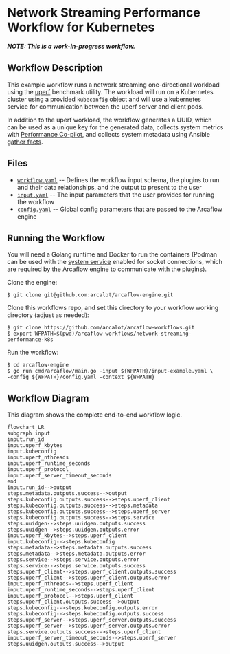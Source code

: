 # Network Streaming Performance Workflow for Kubernetes

***NOTE: This is a work-in-progress workflow.***

## Workflow Description

This example workflow runs a network streaming one-directional workload using the
[uperf](https://github.com/uperf/uperf) benchmark utility. The workload will
run on a Kubernetes cluster using a provided `kubeconfig` object and will use a kubernetes service for communication between the uperf server and client pods.

In addition to the uperf workload, the workflow generates a UUID, which can be used as a unique key for the generated data, collects system metrics with [Performance Co-pilot](https://pcp.io/), and collects system metadata using Ansible [gather facts](https://docs.ansible.com/ansible/latest/collections/ansible/builtin/gather_facts_module.html).

## Files

- [`workflow.yaml`](workflow.yaml) -- Defines the workflow input schema, the plugins to run
  and their data relationships, and the output to present to the user
- [`input.yaml`](input.yaml) -- The input parameters that the user provides for running
  the workflow
- [`config.yaml`](config.yaml) -- Global config parameters that are passed to the Arcaflow
  engine
                     
## Running the Workflow

You will need a Golang runtime and Docker to run the containers (Podman can
be used with the [system service](https://docs.podman.io/en/latest/markdown/podman-system-service.1.html)
enabled for socket connections, which are required by the Arcaflow engine to
communicate with the plugins).

Clone the engine:
```
$ git clone git@github.com:arcalot/arcaflow-engine.git
```

Clone this workflows repo, and set this directory to your workflow working directory (adjust as needed):
```
$ git clone https://github.com/arcalot/arcaflow-workflows.git
$ export WFPATH=$(pwd)/arcaflow-workflows/network-streaming-performance-k8s
```
 
Run the workflow:
```
$ cd arcaflow-engine
$ go run cmd/arcaflow/main.go -input ${WFPATH}/input-example.yaml \
-config ${WFPATH}/config.yaml -context ${WFPATH}
```

## Workflow Diagram
This diagram shows the complete end-to-end workflow logic.

```mermaid
flowchart LR
subgraph input
input.run_id
input.uperf_kbytes
input.kubeconfig
input.uperf_nthreads
input.uperf_runtime_seconds
input.uperf_protocol
input.uperf_server_timeout_seconds
end
input.run_id-->output
steps.metadata.outputs.success-->output
steps.kubeconfig.outputs.success-->steps.uperf_client
steps.kubeconfig.outputs.success-->steps.metadata
steps.kubeconfig.outputs.success-->steps.uperf_server
steps.kubeconfig.outputs.success-->steps.service
steps.uuidgen-->steps.uuidgen.outputs.success
steps.uuidgen-->steps.uuidgen.outputs.error
input.uperf_kbytes-->steps.uperf_client
input.kubeconfig-->steps.kubeconfig
steps.metadata-->steps.metadata.outputs.success
steps.metadata-->steps.metadata.outputs.error
steps.service-->steps.service.outputs.error
steps.service-->steps.service.outputs.success
steps.uperf_client-->steps.uperf_client.outputs.success
steps.uperf_client-->steps.uperf_client.outputs.error
input.uperf_nthreads-->steps.uperf_client
input.uperf_runtime_seconds-->steps.uperf_client
input.uperf_protocol-->steps.uperf_client
steps.uperf_client.outputs.success-->output
steps.kubeconfig-->steps.kubeconfig.outputs.error
steps.kubeconfig-->steps.kubeconfig.outputs.success
steps.uperf_server-->steps.uperf_server.outputs.success
steps.uperf_server-->steps.uperf_server.outputs.error
steps.service.outputs.success-->steps.uperf_client
input.uperf_server_timeout_seconds-->steps.uperf_server
steps.uuidgen.outputs.success-->output

```

